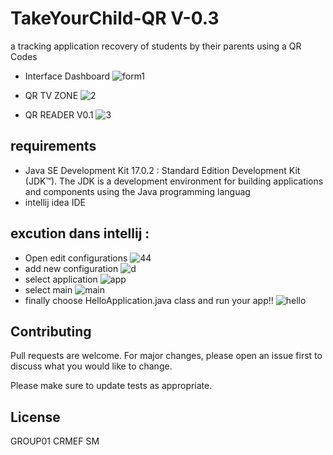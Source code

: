 # TakeYourChild-QR V-0.3
a tracking application recovery of students by their parents using a QR Codes


- Interface Dashboard
![form1](https://user-images.githubusercontent.com/44775252/159167206-17d43a7f-0aad-43e8-9e0b-53afa41ac8d2.PNG)

- QR TV ZONE
![2](https://user-images.githubusercontent.com/44775252/158085332-e915062f-57c1-42c9-8a0d-405ae19d1604.PNG)

- QR READER V0.1
![3](https://user-images.githubusercontent.com/44775252/158085296-bf1be7e5-742c-4980-96af-612dcffb82ca.PNG)
## requirements

- Java SE Development Kit 17.0.2 : Standard Edition Development Kit (JDK™). The JDK is a development environment for building applications and components using the Java programming languag
- intellij idea IDE

## excution dans intellij :
- Open edit configurations ![44](https://user-images.githubusercontent.com/44775252/158087179-9ad612a6-bfaf-4fb8-813f-73b3eaa67e9e.PNG)
- add new configuration ![d](https://user-images.githubusercontent.com/44775252/158087331-53b7a79f-7eef-443f-a8b0-4c1c5e9be62d.PNG)
- select application ![app](https://user-images.githubusercontent.com/44775252/158087425-c2298427-8144-4a12-a2ab-824b0a1892b0.PNG)
- select main ![main](https://user-images.githubusercontent.com/44775252/158087445-178e1ca9-3e16-42cc-87a6-f69626df105a.PNG)
- finally choose HelloApplication.java class and run your app!! ![hello](https://user-images.githubusercontent.com/44775252/158087457-b6b2c65c-f0dc-46c0-acd3-74cf7099f497.PNG)


## Contributing
Pull requests are welcome. For major changes, please open an issue first to discuss what you would like to change.

Please make sure to update tests as appropriate.

## License
GROUP01 CRMEF SM 
